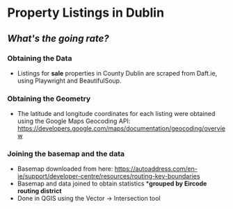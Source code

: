 # Property Listings in Dublin
## _What's the going rate?_

### Obtaining the Data 

- Listings for **sale** properties in County Dublin are scraped from Daft.ie, using Playwright and BeautifulSoup.

### Obtaining the Geometry 

- The latitude and longitude coordinates for each listing were obtained using the Google Maps Geocoding API: 
    https://developers.google.com/maps/documentation/geocoding/overview

### Joining the basemap and the data 

- Basemap downloaded from here: 
    https://autoaddress.com/en-ie/support/developer-centre/resources/routing-key-boundaries 
- Basemap and data joined to obtain statistics ***grouped by Eircode routing district**
- Done in QGIS using the Vector -> Intersection tool 
